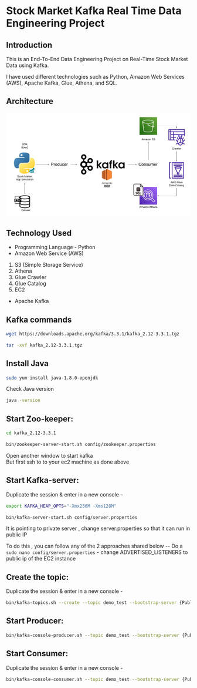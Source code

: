 # Stock Market Kafka Real Time Data Engineering Project

## Introduction 
This is an End-To-End Data Engineering Project on Real-Time Stock Market Data using Kafka.

I have used different technologies such as Python, Amazon Web Services (AWS), Apache Kafka, Glue, Athena, and SQL.

## Architecture 
<img src="Architecture.jpg">

## Technology Used
- Programming Language - Python
- Amazon Web Service (AWS)
1. S3 (Simple Storage Service)
2. Athena
3. Glue Crawler
4. Glue Catalog
5. EC2
- Apache Kafka


## Kafka commands

```bash
wget https://downloads.apache.org/kafka/3.3.1/kafka_2.12-3.3.1.tgz
```
```bash
tar -xvf kafka_2.12-3.3.1.tgz
```

Install Java
-----------------------
```bash
sudo yum install java-1.8.0-openjdk
```  
Check Java version  
```bash
java -version
```


Start Zoo-keeper:
-------------------------------
```bash
cd kafka_2.12-3.3.1
``` 
```bash 
bin/zookeeper-server-start.sh config/zookeeper.properties
```

Open another window to start kafka  
But first ssh to to your ec2 machine as done above


Start Kafka-server:
----------------------------------------
Duplicate the session & enter in a new console -

```bash
export KAFKA_HEAP_OPTS="-Xmx256M -Xms128M"
```    
```bash    
bin/kafka-server-start.sh config/server.properties
```  

It is pointing to private server , change server.properties so that it can run in public IP 

To do this , you can follow any of the 2 approaches shared below --
Do a `sudo nano config/server.properties` - change ADVERTISED_LISTENERS to public ip of the EC2 instance


Create the topic:
-----------------------------
Duplicate the session & enter in a new console -  
  
```bash
bin/kafka-topics.sh --create --topic demo_test --bootstrap-server {Public IP of your EC2 Instance:9092} --replication-factor 1 --partitions 1
```  

Start Producer:
--------------------------
```bash
bin/kafka-console-producer.sh --topic demo_test --bootstrap-server {Public IP of your EC2 Instance:9092}
```   

Start Consumer:
-------------------------
Duplicate the session & enter in a new console -

```bash
bin/kafka-console-consumer.sh --topic demo_test --bootstrap-server {Public IP of your EC2 Instance:9092}
```  